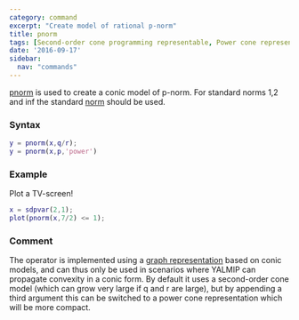 ```yaml
---
category: command
excerpt: "Create model of rational p-norm"
title: pnorm
tags: [Second-order cone programming representable, Power cone representable]
date: '2016-09-17'
sidebar:
  nav: "commands"
---
```


[pnorm](/command/pnorm) is used to create a conic model of p-norm. For standard norms 1,2 and inf the standard [norm](/command/norm) should be used.

### Syntax

````matlab
y = pnorm(x,q/r);
y = pnorm(x,p,'power')
````

### Example

Plot a TV-screen!

````matlab
x = sdpvar(2,1);
plot(pnorm(x,7/2) <= 1);
````

### Comment

The operator is implemented using a [graph representation](/tutorial/nonlinearoperatorsgraphs) based on conic models, and can thus only be used in scenarios where YALMIP can propagate convexity in a conic form. By default it uses a second-order cone model (which can grow very large if q and r are large), but by appending a third argument this can be switched to a power cone representation which will be more compact.
